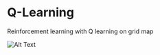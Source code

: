 # Q-Learning
Reinforcement learning with Q learning on grid map

![Alt Text](https://github.com/0x5eba/Q-Learning/blob/master/demo.gif)
